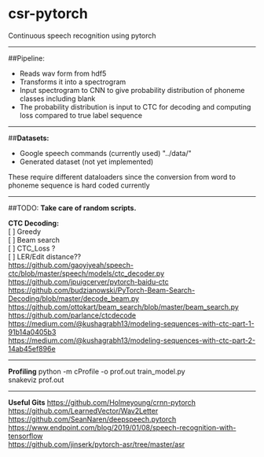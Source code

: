 # csr-pytorch
 Continuous speech recognition using pytorch

---

##Pipeline:

* Reads wav form from hdf5  
* Transforms it into a spectrogram
* Input spectrogram to CNN to give probability distribution of phoneme classes including blank
* The probability distribution is input to CTC for decoding and computing loss compared to true label sequence

---

##**Datasets:**
* Google speech commands (currently used) "../data/"
* Generated dataset  (not yet implemented)

These require different dataloaders since the conversion from word to phoneme sequence is hard coded currently


---
##TODO:
**Take care of random scripts.**


**CTC Decoding:**  
[ ] Greedy  
[ ] Beam search  
[ ] CTC_Loss ?  
[ ] LER/Edit distance??  
https://github.com/gaoyiyeah/speech-ctc/blob/master/speech/models/ctc_decoder.py  
https://github.com/jpuigcerver/pytorch-baidu-ctc  
https://github.com/budzianowski/PyTorch-Beam-Search-Decoding/blob/master/decode_beam.py  
https://github.com/ottokart/beam_search/blob/master/beam_search.py  
https://github.com/parlance/ctcdecode  
https://medium.com/@kushagrabh13/modeling-sequences-with-ctc-part-1-91b14a0405b3  
https://medium.com/@kushagrabh13/modeling-sequences-with-ctc-part-2-14ab45ef896e  

---
**Profiling**
python -m cProfile -o prof.out train_model.py  
snakeviz prof.out  

---
**Useful Gits**
https://github.com/Holmeyoung/crnn-pytorch  
https://github.com/LearnedVector/Wav2Letter  
https://github.com/SeanNaren/deepspeech.pytorch  
https://www.endpoint.com/blog/2019/01/08/speech-recognition-with-tensorflow  
https://github.com/jinserk/pytorch-asr/tree/master/asr  
